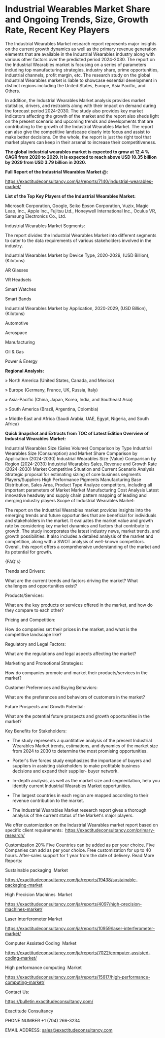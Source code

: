 # Industrial Wearables Market Share and Ongoing Trends, Size, Growth Rate, Recent Key Players

The Industrial Wearables Market research report represents major insights on the current growth dynamics as well as the primary revenue generation elements that are available in the Industrial Wearables industry along with various other factors over the predicted period 2024-2030. The report on the Industrial Wearables market is focusing on a series of parameters including top manufacturing strategies, industry share, prime opportunities, industrial channels, profit margin, etc. The research study on the global Industrial Wearables market is liable to showcase essential development in distinct regions including the United States, Europe, Asia Pacific, and Others.

In addition, the Industrial Wearables Market analysis provides market statistics, drivers, and restraints along with their impact on demand during the forecast period 2024-2030. The study also provides key market indicators affecting the growth of the market and the report also sheds light on the present scenario and upcoming trends and developments that are contributing to the growth of the Industrial Wearables Market. The report can also give the competitive landscape clearly into focus and assist to make better decisions. On the whole, the report is just the right tool that market players can keep in their arsenal to increase their competitiveness.

**The global industrial wearables market is expected to grow at 12.4 % CAGR from 2020 to 2029. It is expected to reach above USD 10.35 billion by 2029 from USD 3.79 billion in 2020.**

**Full Report of the Industrial Wearables Market @:**

https://exactitudeconsultancy.com/ja/reports/7140/industrial-wearables-market/

**List of the Top Key Players of the Industrial Wearables Market:**

Microsoft Corporation, Google, Seiko Epson Corporation, Vuzix, Magic Leap, Inc., Apple Inc., Fujitsu Ltd., Honeywell International Inc., Oculus VR, Samsung Electronics Co., Ltd.

Industrial Wearables Market Segments:

The report divides the Industrial Wearables Market into different segments to cater to the data requirements of various stakeholders involved in the industry.

Industrial Wearables Market by Device Type, 2020-2029, (USD Billion), (Kilotons)

AR Glasses

VR Headsets

Smart Watches

Smart Bands

Industrial Wearables Market by Application, 2020-2029, (USD Billion), (Kilotons)

Automotive

Aerospace

Manufacturing

Oil & Gas

Power & Energy

**Regional Analysis:**

» North America (United States, Canada, and Mexico)

» Europe (Germany, France, UK, Russia, Italy)

» Asia-Pacific (China, Japan, Korea, India, and Southeast Asia)

» South America (Brazil, Argentina, Colombia)

» Middle East and Africa (Saudi Arabia, UAE, Egypt, Nigeria, and South Africa)

**Quick Snapshot and Extracts from TOC of Latest Edition Overview of Industrial Wearables Market:**

Industrial Wearables Size (Sales Volume) Comparison by Type
Industrial Wearables Size (Consumption) and Market Share Comparison by Application (2024-2030)
Industrial Wearables Size (Value) Comparison by Region (2024-2030)
Industrial Wearables Sales, Revenue and Growth Rate (2024-2030)
Market Competitive Situation and Current Scenario Analysis
Strategic proposal for estimating sizing of core business segments
Players/Suppliers High Performance Pigments Manufacturing Base Distribution, Sales Area, Product Type
Analyze competitors, including all important parameters of Market
Market Manufacturing Cost Analysis
Latest innovative headway and supply chain pattern mapping of leading and merging industry players
Scope of Industrial Wearables Market:

The report on the Industrial Wearables market provides insights into the emerging trends and future opportunities that are beneficial for individuals and stakeholders in the market.
It evaluates the market value and growth rate by considering key market dynamics and factors that contribute to growth.
The study incorporates the latest industry news, market trends, and growth possibilities.
It also includes a detailed analysis of the market and competition, along with a SWOT analysis of well-known competitors.
Overall, this report offers a comprehensive understanding of the market and its potential for growth.

{FAQ's}

Trends and Drivers:

What are the current trends and factors driving the market? What challenges and opportunities exist?

Products/Services:

What are the key products or services offered in the market, and how do they compare to each other?

Pricing and Competition:

How do companies set their prices in the market, and what is the competitive landscape like?

Regulatory and Legal Factors:

What are the regulations and legal aspects affecting the market?

Marketing and Promotional Strategies:

How do companies promote and market their products/services in the market?

Customer Preferences and Buying Behaviors:

What are the preferences and behaviors of customers in the market?

Future Prospects and Growth Potential:

What are the potential future prospects and growth opportunities in the market?

Key Benefits for Stakeholders:

- The study represents a quantitative analysis of the present Industrial Wearables Market trends, estimations, and dynamics of the market size from 2024 to 2030 to determine the most promising opportunities.

- Porter's five forces study emphasizes the importance of buyers and suppliers in assisting stakeholders to make profitable business decisions and expand their supplier- buyer network.

- In-depth analysis, as well as the market size and segmentation, help you identify current Industrial Wearables Market opportunities.

- The largest countries in each region are mapped according to their revenue contribution to the market.

- The Industrial Wearables Market research report gives a thorough analysis of the current status of the Market's major players.

We offer customization on the Industrial Wearables market report based on specific client requirements:  https://exactitudeconsultancy.com/primary-research/

Customization 20%
Five Countries can be added as per your choice.
Five Companies can add as per your choice.
Free customization for up to 40 hours.
After-sales support for 1 year from the date of delivery.
Read More Reports:

Sustainable packaging  Market

https://exactitudeconsultancy.com/ja/reports/19438/sustainable-packaging-market

High Precision Machines  Market

https://exactitudeconsultancy.com/ja/reports/4097/high-precision-machines-market/

Laser Interferometer Market

https://exactitudeconsultancy.com/ja/reports/10959/laser-interferometer-market/

Computer Assisted Coding  Market

https://exactitudeconsultancy.com/ja/reports/7022/computer-assisted-coding-market/

High performance computing  Market

https://exactitudeconsultancy.com/ja/reports/15617/high-performance-computing-market/

Contact Us:

https://bulletin.exactitudeconsultancy.com/

Exactitude Consultancy

PHONE NUMBER +1 (704) 266-3234

EMAIL ADDRESS: sales@exactitudeconsultancy.com
